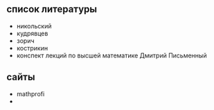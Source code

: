 ## список литературы
- никольский
- кудрявцев
- зорич
- кострикин
- конспект лекций по высшей математике Дмитрий Письменный
## сайты
- mathprofi
- 